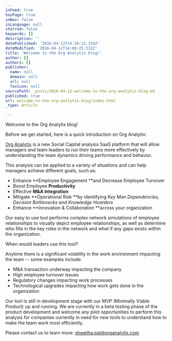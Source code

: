 ```yaml
---
inFeed: true
hasPage: true
inNav: false
inLanguage: null
starred: false
keywords: []
description: ''
datePublished: '2016-04-12T14:10:12.154Z'
dateModified: '2016-04-12T14:09:25.532Z'
title: 'Welcome to the Org Analytix blog!'
author: []
authors: []
publisher:
  name: null
  domain: null
  url: null
  favicon: null
sourcePath: _posts/2016-04-12-welcome-to-the-org-analytix-blog.md
published: true
url: welcome-to-the-org-analytix-blog/index.html
_type: Article

---
```

Welcome to the Org Analytix blog!

Before we get started, here is a quick introduction on Org Analytix:

[Org Analytix][0] is a new Social Capital analysis SaaS platform that will allow managers and team leaders to run their teams more effectively by understanding the team dynamics driving performance and behavior.

This analysis can be applied to a variety of situations and can help managers achieve different goals, such as:

* Enhance **Employee Engagement **and Decrease Employee Turnover
* Boost Employee **Productivity**
* Effective **M&A Integration**
* Mitigate **Operational Risk **by identifying _Key Man Dependencies, Decision Bottlenecks and Knowledge Hoarders_
* Enhance **Innovation & Collaboration **across your organization

Our easy to use tool performs complex network simulations of employee relationships to visually depict employee relationships, as well as determine who fills in the key roles in the network and what if any gaps exists within the organization.

When would leaders use this tool?

Anytime there is a significant volatility in the work environment impacting the team -- some examples include:

* M&A transaction underway impacting the company
* High employee turnover issues
* Regulatory changes impacting work processes
* Technological upgrades impacting how work gets done in the organization

Our tool is still in development stage with our MVP (Minimally Viable Product) up and running.  We are currently in a beta testing phase of the product development and welcome any pilot opportunities to perform this analysis for companies currently in need for new tools to understand how to make the team work most efficiently.

Please contact us to learn more:  shwetha.pai@organalytix.com

[0]: http://www.organalytix.com/